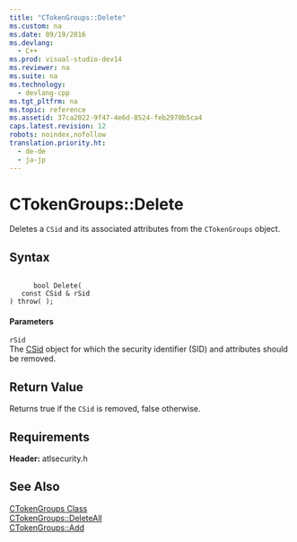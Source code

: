 ```yaml
---
title: "CTokenGroups::Delete"
ms.custom: na
ms.date: 09/19/2016
ms.devlang: 
  - C++
ms.prod: visual-studio-dev14
ms.reviewer: na
ms.suite: na
ms.technology: 
  - devlang-cpp
ms.tgt_pltfrm: na
ms.topic: reference
ms.assetid: 37ca2022-9f47-4e6d-8524-feb2970b5ca4
caps.latest.revision: 12
robots: noindex,nofollow
translation.priority.ht: 
  - de-de
  - ja-jp
---
```

# CTokenGroups::Delete
Deletes a `CSid` and its associated attributes from the `CTokenGroups` object.  
  
## Syntax  
  
```  
  
      bool Delete(  
   const CSid & rSid   
) throw( );  
```  
  
#### Parameters  
 `rSid`  
 The [CSid](../vs140/CSid-Class.md) object for which the security identifier (SID) and attributes should be removed.  
  
## Return Value  
 Returns true if the `CSid` is removed, false otherwise.  
  
## Requirements  
 **Header:** atlsecurity.h  
  
## See Also  
 [CTokenGroups Class](../vs140/CTokenGroups-Class.md)   
 [CTokenGroups::DeleteAll](../vs140/CTokenGroups--DeleteAll.md)   
 [CTokenGroups::Add](../vs140/CTokenGroups--Add.md)